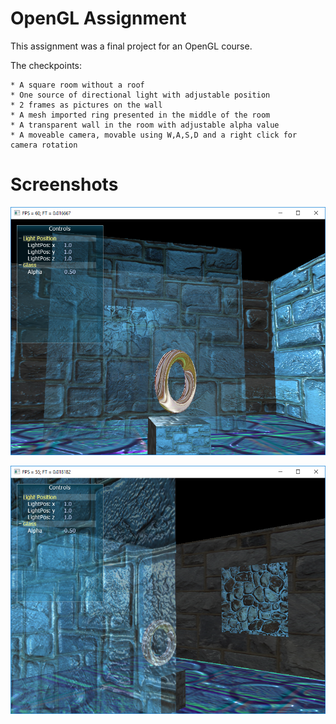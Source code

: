 # OpenGL Assignment

This assignment was a final project for an OpenGL course.

The checkpoints:

    * A square room without a roof
    * One source of directional light with adjustable position
    * 2 frames as pictures on the wall
    * A mesh imported ring presented in the middle of the room
    * A transparent wall in the room with adjustable alpha value
    * A moveable camera, movable using W,A,S,D and a right click for camera rotation

# Screenshots

![Screenshot](screenshot.PNG)

![Screenshot2](screenshot2.PNG)
